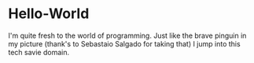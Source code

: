 # Hello-World
I'm quite fresh to the world of programming. Just like the brave pinguin in my picture (thank's to Sebastaio Salgado for taking that) I jump into this tech savie domain.  
